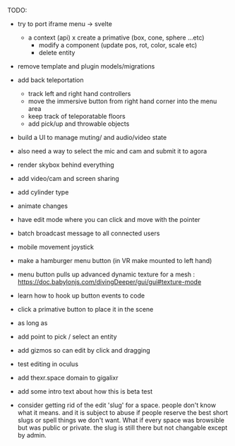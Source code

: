 TODO:


- try to port iframe menu -> svelte
  - a context (api)
    x create a primative (box, cone, sphere ...etc)
    - modify a component (update pos, rot, color, scale etc)
    - delete entity

- remove template and plugin models/migrations

- add back teleportation
   - track left and right hand controllers
   - move the immersive button from right hand corner into the menu area
   - keep track of teleporatable floors
   - add pick/up and throwable objects

- build a UI to manage muting/ and audio/video state
- also need a way to select the mic and cam and submit it to agora
- render skybox behind everything

- add video/cam and screen sharing 

- add cylinder type

- animate changes
- have edit mode where you can click and move with the pointer

- batch broadcast message to all connected users
- mobile movement joystick


- make a hamburger menu button (in VR make mounted to left hand)
- menu button pulls up advanced dynamic texture for a mesh : https://doc.babylonjs.com/divingDeeper/gui/gui#texture-mode

- learn how to hook up button events to code
- click a primative button to place it in the scene
- as long as 

- add point to pick / select an entity
- add gizmos so can edit by click and dragging
- test editing in oculus
- add thexr.space domain to gigalixr
- add some intro text about how this is beta test

- consider getting rid of the edit 'slug' for a space.  people don't know what it means.  and it is subject to 
  abuse if people reserve the best short slugs or spell things we don't want.  What if every space was
  browsible but was public or private.  the slug is still there but not changable except by admin.
